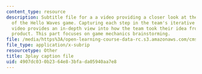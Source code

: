 ```yaml
---
content_type: resource
description: Subtitle file for a a video providing a closer look at the development
  of the Hello Waves game. Capturing each step in the team's iterative process, the
  video provides an in-depth view into how the team took their idea from pitch to
  product. This part focuses on game mechanics brainstorming.
file: /media/https%3A/open-learning-course-data-rc.s3.amazonaws.com/cms-611j-creating-video-games-fall-2014/4907dc030b2364e83bfada05940aa7e8_lxpXowuUdKw.srt
file_type: application/x-subrip
resourcetype: Other
title: 3play caption file
uid: 4907dc03-0b23-64e8-3bfa-da05940aa7e8
---
```

